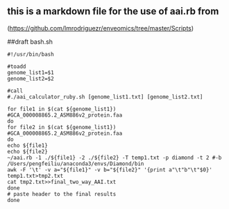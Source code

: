 ## this is a markdown file for the use of aai.rb from 
(https://github.com/lmrodriguezr/enveomics/tree/master/Scripts)



##draft bash.sh
```
#!/usr/bin/bash

#toadd
genome_list1=$1
genome_list2=$2

#call
#./aai_calculator_ruby.sh [genome_list1.txt] [genome_list2.txt]

for file1 in $(cat ${genome_list1}) #GCA_000008865.2_ASM886v2_protein.faa
do
for file2 in $(cat ${genome_list1}) #GCA_000008865.2_ASM886v2_protein.faa
do
echo ${file1}
echo ${file2}
~/aai.rb -1 ./${file1} -2 ./${file2} -T temp1.txt -p diamond -t 2 #-b /Users/pengfeiliu/anaconda3/envs/Diamond/bin
awk -F '\t' -v a="${file1}" -v b="${file2}" '{print a"\t"b"\t"$0}' temp1.txt>tmp2.txt
cat tmp2.txt>>final_two_way_AAI.txt
done
# paste header to the final results
done



```
